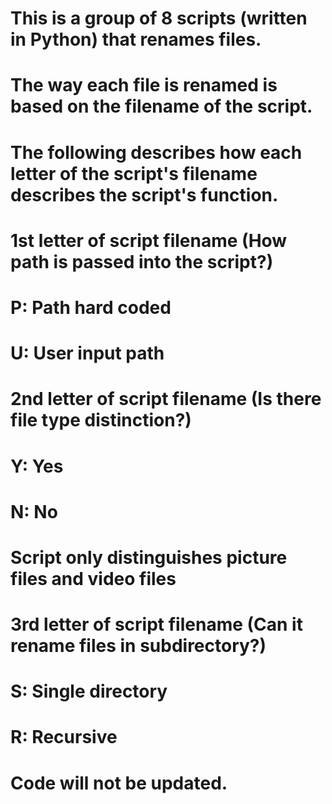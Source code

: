 # This is a group of 8 scripts (written in Python) that renames files.
# The way each file is renamed is based on the filename of the script.
# The following describes how each letter of the script's filename describes the script's function.

# 1st letter of script filename (How path is passed into the script?)
# P: Path hard coded
# U: User input path

# 2nd letter of script filename (Is there file type distinction?)
# Y: Yes
# N: No
# Script only distinguishes picture files and video files

# 3rd letter of script filename (Can it rename files in subdirectory?)
# S: Single directory
# R: Recursive

# Code will not be updated.
